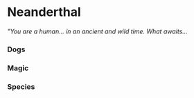 # Neanderthal
*"You are a human... in an ancient and wild time. What awaits...*

### Dogs
### Magic
### Species

